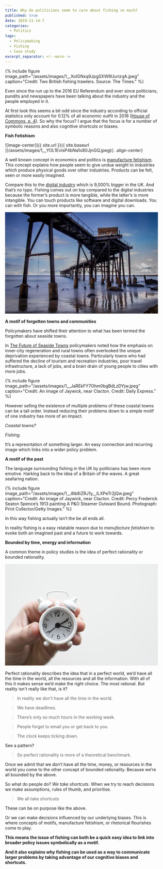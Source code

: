 ```yaml
---
title: Why do politicians seem to care about fishing so much?
published: true
date: 2019-11-14-7
categories:
  - Politics
tags:
  - Policymaking
  - Fishing
  - Case study
excerpt_separator: <!--more-->
---
```

{% include figure image_path="/assets/images/1__XoIGNxq9JpgSXW8UurizqA.jpeg" caption="Credit: Two British fishing trawlers. Source: The Times." %}

Even since the run up to the 2016 EU Referendum and ever since politicians, pundits and newspapers have been talking about the industry and the people employed in it.

At first look this seems a bit odd since the industry according to official statistics only account for 0.12% of all economic outfit in 2016 ([House of Commons, p, 4](https://researchbriefings.parliament.uk/ResearchBriefing/Summary/CDP-2017-0256)). So why the focus? I argue that the focus is for a number of symbolic reasons and also cognitive shortcuts or biases.

**Fish Fetishism**

![image-center]({{ site.url }}{{ site.baseurl }}/assets/images/1__YOL1EvIsP4bNa1o80JjnGQ.jpeg){: .align-center}

A well known concept in economics and politics is [manufacture fetishism](https://www.johnkay.com/2016/08/29/the-economics-and-politics-of-manufacturing-fetishism/). This concept explains how people seem to give undue weight to industries which produce physical goods over other industries. Products can be felt, seen or more easily imagined.

Compare this to the [digital industry](https://www.forbes.com/sites/oliversmith/2019/01/07/forget-fishing-britains-digital-sector-is-now-9000-times-bigger/) which is 9,000% bigger in the UK. And that’s no typo. Fishing comes out on top compared to the digital industries because the former’s product is more tangible, while the latter’s is more intangible. You can touch products like software and digital downloads. You can with fish. Or you more importantly, you can imagine you can.

![](/assets/images/1__WA6MNHdhYXhxrx__BfJ1xbg.jpeg)


**A motif of forgotten towns and communities**

Policymakers have shifted their attention to what has been termed the forgotten about seaside towns.

In [The Future of Seaside Towns](https://publications.parliament.uk/pa/ld201719/ldselect/ldseaside/320/320.pdf) policymakers noted how the emphasis on inner-city regeneration and rural towns often overlooked the unique deprivation experienced by coastal towns. Particularly towns who had suffered the decline of tourism and recreation industries, poor travel infrastructure, a lack of jobs, and a brain drain of young people to cities with more jobs.

{% include figure image_path="/assets/images/1__JaREkFY7Ohm0bgBdLzDYjw.jpeg" caption="Credit: An image of Jaywick, near Clacton. Credit: Daily Express." %}

However selling the existence of multiple problems of these coastal towns can be a tall order. Instead reducing their problems down to a simple motif of one industry has more of an impact.

_Coastal towns?_

_Fishing._

It’s a represntation of something larger. An easy connection and recurring image which links into a wider policy problem.

**A motif of the past**

The language surrounding fishing in the UK by politicians has been more emotive. Harking back to the idea of a Britain of the waves. A great seafaring nation.


{% include figure image_path="/assets/images/1__4tb8iZRJ1y__ILXPeTr2jQw.jpeg" caption="Credit: An image of Jaywick, near Clacton. Credit: Percy Frederick Seaton Spence’s 1913 painting A P&O Steamer Outward Bound. Photograph: Print Collector/Getty Images." %}

In this way fishing actually isn’t the be all ends all.

In reality fishing is a easy relatable reason due to _manufacture fetishism_ to evoke both an imagined past and a future to work towards.

**Bounded by time, energy and information**

A common theme in policy studies is the idea of perfect rationality or bounded rationality.

![](/assets/images/1__mqc5SR0vGaIEwv3jrICtKg.jpeg)


Perfect rationality describes the idea that in a perfect world, we’d have all the time in the world, all the resources and all the information. With all of this it makes sense we’d make the right choice. The most rational. But reality isn't really like that, is it?

> In reality we don’t have all the time in the world.

> We have deadlines.

> There’s only so much hours in the working week.

> People forget to email you or get back to you.

> The clock keeps ticking down.

See a pattern?

> So perfect rationality is more of a theoretical benchmark.

Once we admit that we don’t have all the time, money, or resources in the world you come to the other concept of bounded rationality. Because we’re all bounded by the above.

So what do people do? _We take shortcuts._ When we try to reach decisions we make assumptions, rules of thumb, and prioritise.

> We all take shortcuts

These can be on purpose like the above.

Or we can make decisions influenced by our underlying biases. This is where concepts of motifs, manufacture fetishism, or rhetorical flourishes come to play.

**This means the issue of fishing can both be a quick easy idea to link into broader policy issues symbolically as a motif.**

**And it also explains why fishing can be used as a way to communicate larger problems by taking advantage of our cognitive biases and shortcuts.**
